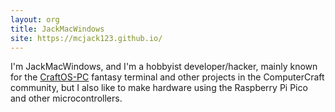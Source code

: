 ```yaml
---
layout: org
title: JackMacWindows
site: https://mcjack123.github.io/
---
```

I'm JackMacWindows, and I'm a hobbyist developer/hacker, mainly known for the [CraftOS-PC](https://www.craftos-pc.cc) fantasy terminal and other projects in the ComputerCraft community, but I also like to make hardware using the Raspberry Pi Pico and other microcontrollers.

